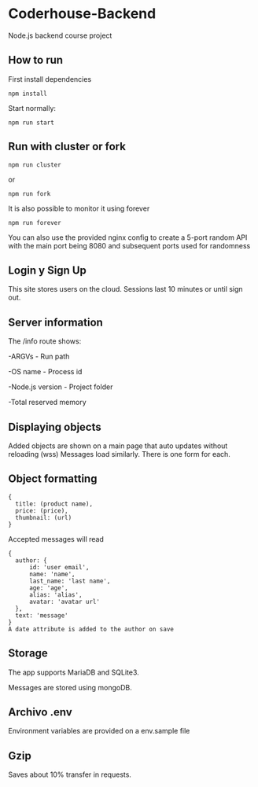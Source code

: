 # Coderhouse-Backend
Node.js backend course project

## How to run

  First install dependencies
  ```
  npm install
  ```
  Start normally:
  ```
  npm run start
  ```
## Run with cluster or fork

 
  ```
  npm run cluster
  ```
  or

  ```
  npm run fork
  ```

  It is also possible to monitor it using forever

  ```
  npm run forever
  ```

  You can also use the provided nginx config to create a 5-port random API with the main port being 8080 and subsequent ports used for randomness
  
  
  
## Login y Sign Up

  This site stores users on the cloud. Sessions last 10 minutes or until sign out.

## Server information

  The /info route shows:
  
  -ARGVs - Run path
  
  -OS name - Process id
  
  -Node.js version - Project folder
  
  -Total reserved memory

## Displaying objects

  Added objects are shown on a main page that auto updates without reloading (wss)
  Messages load similarly. 
  There is one form for each.

## Object formatting

 
  ```
  {
    title: (product name),
    price: (price),
    thumbnail: (url)
  }

  ```
  Accepted messages will read
  ```
  { 
    author: {
        id: 'user email', 
        name: 'name', 
        last_name: 'last name', 
        age: 'age', 
        alias: 'alias',
        avatar: 'avatar url'
    },
    text: 'message'
  }
  A date attribute is added to the author on save

  ```
## Storage

The app supports MariaDB and SQLite3.

Messages are stored using mongoDB.

## Archivo .env
Environment variables are provided on a env.sample file

## Gzip

Saves about 10% transfer in requests.

  

